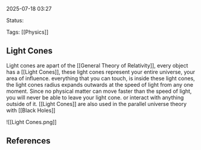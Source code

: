 2025-07-18 03:27

Status:

Tags: [[Physics]]

## Light Cones
Light cones are apart of the [[General Theory of Relativity]], every object has a [[Light Cones]], these light cones represent your entire universe, your area of influence. everything that you can touch, is inside these light cones, the light cones radius expands outwards at the speed of light from any one moment. Since no physical matter can move faster than the speed of light, you will never be able to leave your light cone. or interact with anything outside of it. [[Light Cones]] are also used in the parallel universe theory with [[Black Holes]]

![[Light Cones.png]]
## References
